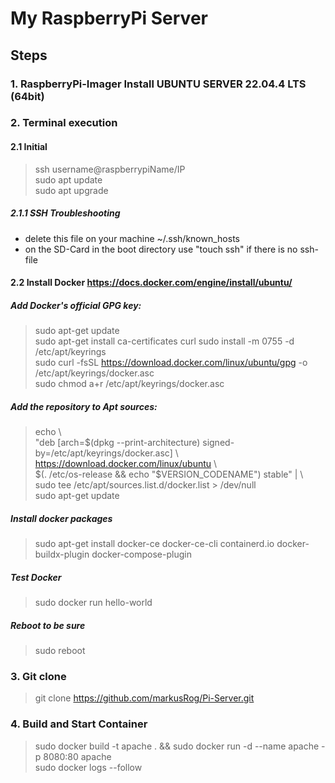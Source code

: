 # My RaspberryPi Server
## Steps
### 1. RaspberryPi-Imager Install UBUNTU SERVER 22.04.4 LTS (64bit)
### 2. Terminal execution 
#### 2.1 Initial
>ssh username@raspberrypiName/IP  
>sudo apt update  
>sudo apt upgrade
##### 2.1.1 SSH Troubleshooting
* delete this file on your machine ~/.ssh/known_hosts
* on the SD-Card in the boot directory use "touch ssh" if there is no ssh-file
#### 2.2 Install Docker https://docs.docker.com/engine/install/ubuntu/
##### Add Docker's official GPG key:
>sudo apt-get update  
>sudo apt-get install ca-certificates curl
>sudo install -m 0755 -d /etc/apt/keyrings  
>sudo curl -fsSL https://download.docker.com/linux/ubuntu/gpg -o /etc/apt/keyrings/docker.asc  
>sudo chmod a+r /etc/apt/keyrings/docker.asc  
##### Add the repository to Apt sources:
>echo \\  
>"deb [arch=$(dpkg --print-architecture) signed-by=/etc/apt/keyrings/docker.asc] \\ 
>https://download.docker.com/linux/ubuntu \\  
>$(. /etc/os-release && echo "$VERSION_CODENAME") stable" | \\  
>sudo tee /etc/apt/sources.list.d/docker.list > /dev/null    
>sudo apt-get update
##### Install docker packages
>sudo apt-get install docker-ce docker-ce-cli containerd.io docker-buildx-plugin docker-compose-plugin
##### Test Docker
>sudo docker run hello-world
##### Reboot to be sure
>sudo reboot
### 3. Git clone
>git clone https://github.com/markusRog/Pi-Server.git
### 4. Build and Start Container
>sudo docker build -t apache . && sudo docker run -d --name apache -p 8080:80 apache  
>sudo docker logs --follow <container ID>

